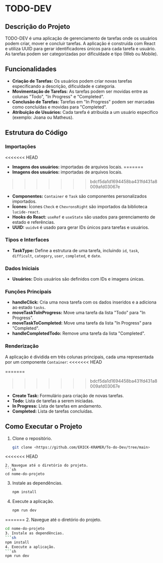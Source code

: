 # TODO-DEV

## Descrição do Projeto

TODO-DEV é uma aplicação de gerenciamento de tarefas onde os usuários podem criar, mover e concluir tarefas. A aplicação é construída com React e utiliza UUID para gerar identificadores únicos para cada tarefa e usuário. As tarefas podem ser categorizadas por dificuldade e tipo (Web ou Mobile).

## Funcionalidades

- **Criação de Tarefas:** Os usuários podem criar novas tarefas especificando a descrição, dificuldade e categoria.
- **Movimentação de Tarefas:** As tarefas podem ser movidas entre as colunas "Todo", "In Progress" e "Completed".
- **Conclusão de Tarefas:** Tarefas em "In Progress" podem ser marcadas como concluídas e movidas para "Completed".
- **Atribuição de Usuários:** Cada tarefa é atribuída a um usuário específico (exemplo: Joana ou Matheus).

## Estrutura do Código

### Importações

<<<<<<< HEAD
- **Imagens dos usuários:** importadas de arquivos locais.
=======
- **Imagens dos usuários:**  importadas de arquivos locais.
>>>>>>> bdcf5da1d1694458ba431fd431a8009afd03067e
- **Componentes:** `Container` e `Task` são componentes personalizados importados.
- **Ícones:** Ícones `Check` e `ChevronsRight` são importados da biblioteca `lucide-react`.
- **Hooks do React:** `useRef` e `useState` são usados para gerenciamento de estado e referências.
- **UUID:** `uuidv4` é usado para gerar IDs únicos para tarefas e usuários.

### Tipos e Interfaces

- **TaskType:** Define a estrutura de uma tarefa, incluindo `id`, `task`, `difficult`, `category`, `user`, `completed`, e `date`.

### Dados Iniciais

- **Usuários:** Dois usuários são definidos com IDs e imagens únicas.

### Funções Principais

- **handleClick:** Cria uma nova tarefa com os dados inseridos e a adiciona ao estado `tasks`.
- **moveTaskToInProgress:** Move uma tarefa da lista "Todo" para "In Progress".
- **moveTaskToCompleted:** Move uma tarefa da lista "In Progress" para "Completed".
- **handleCompletedTodo:** Remove uma tarefa da lista "Completed".

### Renderização

A aplicação é dividida em três colunas principais, cada uma representada por um componente `Container`:
<<<<<<< HEAD

=======
>>>>>>> bdcf5da1d1694458ba431fd431a8009afd03067e
- **Create Task:** Formulário para criação de novas tarefas.
- **Todo:** Lista de tarefas a serem iniciadas.
- **In Progress:** Lista de tarefas em andamento.
- **Completed:** Lista de tarefas concluídas.

## Como Executar o Projeto

1. Clone o repositório.
   ```sh
   git clone <https://github.com/ERICK-KRAMER/To-do-Dev/tree/main>
<<<<<<< HEAD
   ```
2. Navegue até o diretório do projeto.
   ```sh
   cd nome-do-projeto
   ```
3. Instale as dependências.
   ```sh
   npm install
   ```
4. Execute a aplicação.
   ```sh
   npm run dev
   ```
=======
2. Navegue até o diretório do projeto.
   ```sh
   cd nome-do-projeto
3. Instale as dependências.
   ```sh
   npm install
4. Execute a aplicação.
   ```sh
   npm run dev 

